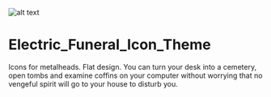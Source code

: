 ![alt text](https://github.com/ju1464/Electric_Funeral_Icon_Theme/blob/master/logo.svg)
# Electric_Funeral_Icon_Theme
Icons for metalheads. Flat design.
You can turn your desk into a cemetery, open tombs and examine coffins on your computer without worrying that no vengeful spirit will go to your house to disturb you.
